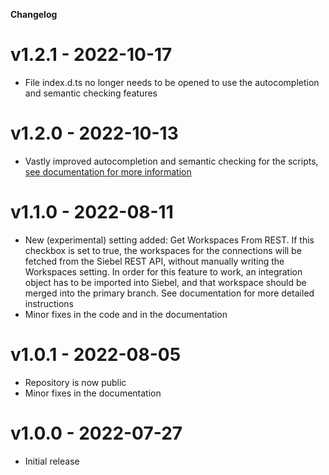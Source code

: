 **Changelog**

# v1.2.1 - 2022-10-17

- File index.d.ts no longer needs to be opened to use the autocompletion and semantic checking features

# v1.2.0 - 2022-10-13

- Vastly improved autocompletion and semantic checking for the scripts, [see documentation for more information](documentation.md#3-autocompletion-and-semantic-checking)

# v1.1.0 - 2022-08-11

- New (experimental) setting added: Get Workspaces From REST. If this checkbox is set to true, the workspaces for the connections will be fetched from the Siebel REST API, without manually writing the Workspaces setting. In order for this feature to work, an integration object has to be imported into Siebel, and that workspace should be merged into the primary branch. See documentation for more detailed instructions
- Minor fixes in the code and in the documentation

# v1.0.1 - 2022-08-05

- Repository is now public
- Minor fixes in the documentation

# v1.0.0 - 2022-07-27

- Initial release